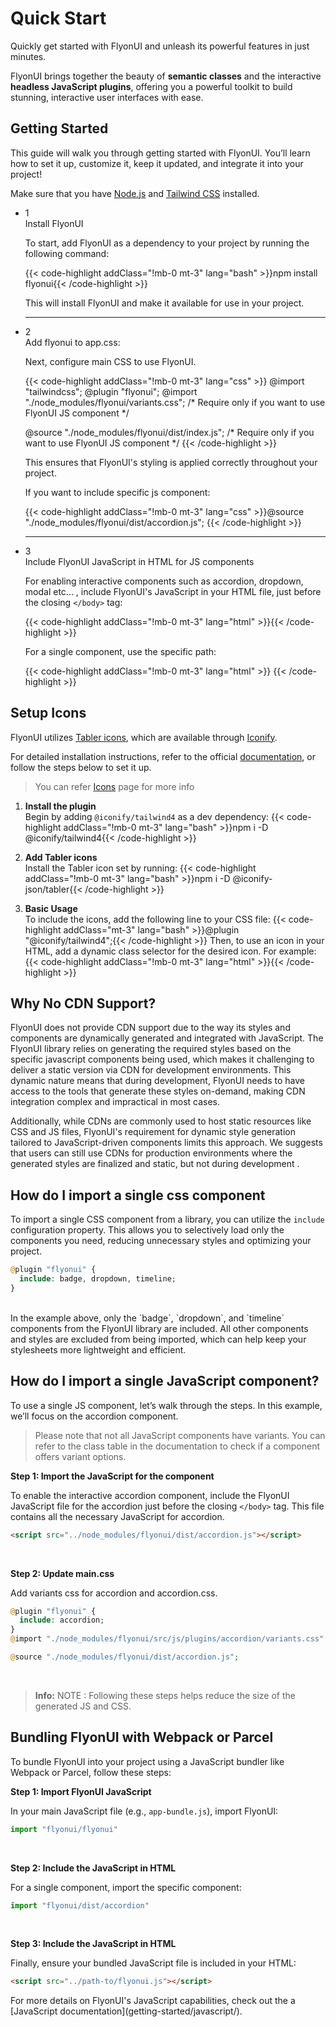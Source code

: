 # Quick Start

Quickly get started with FlyonUI and unleash its powerful features in just minutes.

FlyonUI brings together the beauty of **semantic classes** and the interactive **headless JavaScript plugins**, offering you a powerful toolkit to build stunning, interactive user interfaces with ease.

<!-------------------- Getting Started -------------------->

## Getting Started

This guide will walk you through getting started with FlyonUI. You’ll learn how to set it up, customize it, keep it updated, and integrate it into your project!

Make sure that you have <a href="https://nodejs.org/en/" class="link link-primary" target="_blank">Node.js</a> and <a href="https://tailwindcss.com/" class="link link-primary" target="_blank">Tailwind CSS</a> installed.

<ul class="timeline timeline-snap-icon timeline-compact timeline-vertical w-full ps-0 mb-0">
  
  <!-- Installation -->
  <li class="mt-0 mb-0 ps-0">
    <div class="timeline-middle mb-2">
      <span class="text-base-content flex size-7 items-center justify-center rounded-full border border-base-content/20 font-semibold">
        1
      </span>
    </div>
    <div class="timeline-end mb-0 ms-1 w-full rounded-lg p-4 pt-1">
      <div class="text-base-content mb-3 font-semibold">Install FlyonUI</div>
      <p>To start, add FlyonUI as a dependency to your project by running the following command:</p>
      {{< code-highlight addClass="!mb-0 mt-3" lang="bash" >}}npm install flyonui{{< /code-highlight >}}
      <p class="not-prose mt-4">This will install FlyonUI and make it available for use in your project.</p>
    </div>
    <hr class="!w-0.5 rounded-none border-transparent" />
  </li>

  <!-- Configure Tailwind -->
  <li class="mt-0 mb-0 ps-0">
    <div class="timeline-middle mb-2">
      <span class="text-base-content flex size-7 items-center justify-center rounded-full border border-base-content/20 font-semibold">
        2
      </span>
    </div>
    <div class="timeline-end mb-0 ms-1 w-full rounded-lg p-4 pt-1">
      <div class="text-base-content mb-3 font-semibold">Add flyonui to app.css:</div>
      <p>
        Next, configure main CSS to use FlyonUI.
      </p>
      {{< code-highlight addClass="!mb-0 mt-3" lang="css" >}}
@import "tailwindcss";
@plugin "flyonui";
@import "./node_modules/flyonui/variants.css"; /* Require only if you want to use FlyonUI JS component */

@source "./node_modules/flyonui/dist/index.js"; /* Require only if you want to use FlyonUI JS component */
{{< /code-highlight >}}

<p class="not-prose mt-4">This ensures that FlyonUI's styling is applied correctly throughout your project.</p>

If you want to include specific js component:

{{< code-highlight addClass="!mb-0 mt-3" lang="css" >}}@source "./node_modules/flyonui/dist/accordion.js"; {{< /code-highlight >}}

</div>
<hr class="!w-0.5 rounded-none border-transparent" />

  </li>

  <!-- Tailwind Configuration -->
  <li class="mt-0 mb-0 ps-0">
    <div class="timeline-middle">
      <span class="text-base-content flex size-7 items-center justify-center rounded-full border border-base-content/20 font-semibold">
      3
      </span>
    </div>
    <div class="timeline-end mb-0 ms-1 w-full rounded-lg p-4 pt-1">
      <div class="text-base-content mb-3 font-semibold">Include FlyonUI JavaScript in HTML for JS components</div>
      <p>For enabling interactive components such as accordion, dropdown, modal etc... , include FlyonUI's JavaScript in your HTML file, just before the closing <code>&lt;/body&gt;</code> tag:</p>
        {{< code-highlight addClass="!mb-0 mt-3" lang="html" >}}<script src="../node_modules/flyonui/flyonui.js"></script>{{< /code-highlight >}}
      <p class="not-prose mt-4">For a single component, use the specific path:</p>
      {{< code-highlight addClass="!mb-0 mt-3" lang="html" >}}<script src="../node_modules/flyonui/dist/accordion.js"></script> {{< /code-highlight >}}</div>
  </li>
</ul>

<!-------------------- Setup Icons -------------------->

## Setup Icons

FlyonUI utilizes <a href="https://icon-sets.iconify.design/tabler/" class="link link-primary" target="_blank">Tabler icons</a>, which are available through <a href="https://iconify.design/" class="link link-primary" target="_blank">Iconify</a>.

For detailed installation instructions, refer to the official <a href="https://iconify.design/docs/usage/css/tailwind/tailwind4/" class="link link-primary" target="_blank">documentation</a>, or follow the steps below to set it up.

> You can refer [Icons](customization/icons/) page for more info 

1. **Install the plugin**  
   Begin by adding `@iconify/tailwind4` as a dev dependency:
   {{< code-highlight addClass="!mb-0 mt-3" lang="bash" >}}npm i -D @iconify/tailwind4{{< /code-highlight >}}

2. **Add Tabler icons**  
   Install the Tabler icon set by running:
   {{< code-highlight addClass="!mb-0 mt-3" lang="bash" >}}npm i -D @iconify-json/tabler{{< /code-highlight >}}

3. **Basic Usage**  
   To include the icons, add the following line to your CSS file:
   {{< code-highlight addClass="mt-3" lang="bash" >}}@plugin "@iconify/tailwind4";{{< /code-highlight >}}
   Then, to use an icon in your HTML, add a dynamic class selector for the desired icon. For example:
   {{< code-highlight addClass="!mb-0 mt-3" lang="html" >}}<span class="icon-[tabler--upload]"></span>{{< /code-highlight >}}

<!-- //TODO - Left to do  -->
<!-------------------- Why No CDN Support? -------------------->

## Why No CDN Support?

FlyonUI does not provide CDN support due to the way its styles and components are dynamically generated and integrated with JavaScript. The FlyonUI library relies on generating the required styles based on the specific javascript components being used, which makes it challenging to deliver a static version via CDN for development environments. This dynamic nature means that during development, FlyonUI needs to have access to the tools that generate these styles on-demand, making CDN integration complex and impractical in most cases.

Additionally, while CDNs are commonly used to host static resources like CSS and JS files, FlyonUI's requirement for dynamic style generation tailored to JavaScript-driven components limits this approach. We suggests that users can still use CDNs for production environments where the generated styles are finalized and static, but not during development .

<!-------------------- How do I import a single css component -------------------->

## How do I import a single css component

To import a single CSS component from a library, you can utilize the `include` configuration property. This allows you to selectively load only the components you need, reducing unnecessary styles and optimizing your project.

```php
@plugin "flyonui" {
  include: badge, dropdown, timeline;
}
```
</br>
In the example above, only the `badge`, `dropdown`, and `timeline` components from the FlyonUI library are included. All other components and styles are excluded from being imported, which can help keep your stylesheets more lightweight and efficient.

<!-------------------- How do I import a single JavaScript component? -------------------->


## How do I import a single JavaScript component?

To use a single JS component, let’s walk through the steps. In this example, we’ll focus on the accordion component.
> Please note that not all JavaScript components have variants. You can refer to the class table in the documentation to check if a component offers variant options.

**Step 1: Import the JavaScript for the component**

To enable the interactive accordion component, include the FlyonUI JavaScript file for the accordion just before the closing `</body>` tag. This file contains all the necessary JavaScript for accordion.

```html
<script src="../node_modules/flyonui/dist/accordion.js"></script>
```

</br>

**Step 2: Update main.css**

Add variants css for accordion and accordion.css.

```php
@plugin "flyonui" {
  include: accordion;
}
@import "./node_modules/flyonui/src/js/plugins/accordion/variants.css"

@source "./node_modules/flyonui/dist/accordion.js";
```

</br>

> **Info:** <span class="font-semibold">NOTE :</span> Following these steps helps reduce the size of the generated JS and CSS.

<!-- ### Integration via CDN -->

<!-- For a quicker setup, FlyonUI is also available via CDN.

#### Step 1: Include FlyonUI CSS via CDN

To include FlyonUI styles, add the following link tag inside the `<head>` of your HTML file:

```html
<link href="https://cdn.jsdelivr.net/npm/flyonui@/dist/flyonui.min.css" rel="stylesheet" />
```

#### Step 2: Include FlyonUI JavaScript via CDN

Similarly, before the closing `</body>` tag, add the FlyonUI JavaScript file:

```html
<script src="https://cdn.jsdelivr.net/npm/flyonui@/dist/flyonui.min.js"></script>
```

While this method is convenient, note that CDN files are not optimized for production as you cannot purge unused styles, which may lead to larger file sizes. -->

<!-------------------- Bundling FlyonUI with Webpack or Parcel -------------------->

## Bundling FlyonUI with Webpack or Parcel

To bundle FlyonUI into your project using a JavaScript bundler like Webpack or Parcel, follow these steps:

**Step 1: Import FlyonUI JavaScript**

In your main JavaScript file (e.g., `app-bundle.js`), import FlyonUI:

```js
import "flyonui/flyonui"
```

</br>

**Step 2: Include the JavaScript in HTML**

For a single component, import the specific component:

```js
import "flyonui/dist/accordion"
```

</br>

**Step 3: Include the JavaScript in HTML**

Finally, ensure your bundled JavaScript file is included in your HTML:

```html
<script src="../path-to/flyonui.js"></script>
```

<p class="not-prose my-5">For more details on FlyonUI's JavaScript capabilities, check out the a [JavaScript documentation](getting-started/javascript/).</p>
